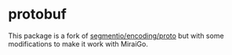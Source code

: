 # protobuf

This package is a fork of [segmentio/encoding/proto](https://github.com/segmentio/encoding/tree/master/proto) but 
with some modifications to make it work with MiraiGo.